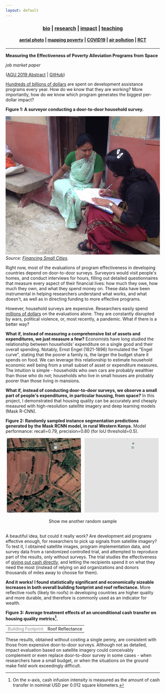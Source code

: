 ```yaml
---
layout: default
---
```


<div align="center">
	<h3>
	<a href="/index.html">bio</a> | <a href="/research.html"><b>research</b></a> | <a href="/impact.html">impact</a> | <a href="/teaching.html">teaching</a><br>
	</h3>
</div>
<div align="center">
	<h4>
	<a href="/research-aerial.html">aerial photo</a> | <a href="/research-jmp.html"><b>mapping poverty</b></a> | <a href="/research-covid19.html">COVID19</a> | <a href="/research-pollution.html">air pollution</a> | <a href="/research-rct.html">RCT</a>
	</h4>
</div>

----

__Measuring the Effectiveness of Poverty Alleviation Programs from Space__

_job market paper_

([AGU 2019 Abstract](https://agu.confex.com/agu/fm19/meetingapp.cgi/Paper/507850) \| [GitHub](https://github.com/luna983/beyond-nightlight))

[Hundreds of billions of dollars](https://data.worldbank.org/indicator/DT.ODA.ALLD.CD) are spent on development assistance programs every year. How do we know that they are working? More importantly, how do we know which program generates the biggest per-dollar impact?

__Figure 1: A surveyor conducting a door-to-door household survey.__

![survey](/assets/data/research-jmp-survey.jpg)
*Source: [Financing Small Cities](http://financingcities.ifmr.co.in/blog/2012/11/29/mapping-infrastructure-and-conducting-household-surveys/).*

Right now, most of the evaluations of program effectiveness in developing countries depend on door-to-door surveys. Surveyors would visit people's homes, and conduct interviews for hours, filling out detailed questionnaires that measure every aspect of their financial lives: how much they owe, how much they own, and what they spend money on. These data have been instrumental in helping researchers understand what works, and what doesn't, as well as in directing funding to more effective programs.

However, household surveys are expensive. Researchers easily spend [millions of dollars](https://www.vox.com/future-perfect/2019/11/25/20973151/givedirectly-basic-income-kenya-study-stimulus) on the evaluations alone. They are constantly disrupted by wars, political violence, or, most recently, a pandemic. What if there is a better way?

**What if, instead of measuring a comprehensive list of assets and expenditures, we just measure a few?** Economists have long studied the relationship between households' expenditure on a single good and their overall spending. Notably, Ernst Engel (1821-1896) formulated the "Engel curve", stating that the poorer a family is, the larger the budget share it spends on food. We can leverage this relationship to estimate household economic well being from a small subset of asset or expenditure measures. The intuition is simple - households who own cars are probably wealthier than those who do not; households who live in small houses are probably poorer than those living in mansions.

**What if, instead of conducting door-to-door surveys, we observe a small part of people's expenditures, in particular housing, from space?** In this project, I demonstrated that housing quality can be accurately and cheaply measured with high-resolution satellite imagery and deep learning models (Mask R-CNN).

__Figure 2: Randomly sampled instance segmentation predictions generated by the Mask RCNN model, in rural Western Kenya.__ Model performance: recall=0.79, precision=0.80 (for IoU threshold=0.5).

<div id='research-jmp-chips' align='center'>
<img src='/assets/data/research-jmp-chips/img0.png' id='research-jmp-chips-img' width='48%'> &nbsp; <img src='/assets/data/research-jmp-chips/pred0.png' id='research-jmp-chips-pred' width='48%'><br>
<br>
<a class='button' id='research-jmp-chips-nav'>Show me another random sample</a>
</div>
<br>

A beautiful idea, but could it really work? Are development aid programs effective enough, for researchers to pick up signals from satellite imagery? To test it, I obtained satellite images, program implementation data, and survey data from a randomized controlled trial, and attempted to reproduce part of the results, only without surveys. The trial studies the effectiveness of [giving out cash directly](https://www.givedirectly.org/), and letting the recipients spend it on what they need the most (instead of relying on aid organizations and donors thousands of miles away to choose for them).

**And it works! I found statistically significant and economically sizeable increases in both overall building footprint and roof reflectance.** More reflective roofs (likely tin roofs) in developing countries are higher quality and more durable, and therefore is commonly used as an indicator for wealth.

__Figure 3: Average treatment effects of an unconditional cash transfer on housing quality metrics[^1].__

<div id='research-jmp-ate-nav' align="center">
<table>
  <tr>
    <td id='bf' style='text-align: center; opacity: 0.5; cursor: pointer;'>Building Footprint</td>
    <td id='rf' style='text-align: center; cursor: pointer;'>Roof Reflectance</td>
  </tr>
</table>
</div>
<p id='research-jmp-ate-ylabel'></p>
<div id='research-jmp-ate'></div>


These results, obtained without costing a single penny, are consistent with those from expensive door-to-door surveys. Although not as detailed, impact evaluation based on satellite imagery could conceivably complement or even replace door-to-door survey in some cases - when researchers have a small budget, or when the situations on the ground make field work exceedingly difficult.

[^1]: On the x-axis, cash infusion intensity is measured as the amount of cash transfer in nominal USD per 0.012 square kilometers.

<script src="/assets/js/research-jmp-chips.js"></script>
<script src="/assets/js/research-jmp-ate.js"></script>
